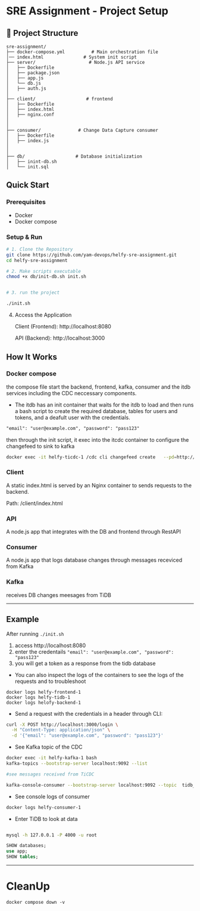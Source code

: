 # SRE Assignment - Project Setup

## 📁 Project Structure
```
sre-assignment/
├── docker-compose.yml          # Main orchestration file
│── index.html               # System init script
├── server/                    # Node.js API service
│   ├── Dockerfile
│   ├── package.json
│   ├── app.js
│   └── db.js
│   ├── auth.js
│
├── client/                   # frontend
│   ├── Dockerfile
│   ├── index.html
│   ├── nginx.conf
│ 
│
├── consumer/              # Change Data Capture consumer
│   ├── Dockerfile
│   ├── index.js
│
│
├── db/                   # Database initialization
│   ├── inint-db.sh
│   └── init.sql
```

##  Quick Start

### Prerequisites
- Docker
- Docker compose

### Setup & Run
```bash
# 1. Clone the Repository
git clone https://github.com/yam-devops/helfy-sre-assignment.git
cd helfy-sre-assignment

# 2. Make scripts executable
chmod +x db/init-db.sh init.sh


# 3. run the project

./init.sh

```
4. Access the Application

    Client (Frontend): http://localhost:8080

    API (Backend): http://localhost:3000

## How It Works

### Docker compose

the compose file start the backend, frontend, kafka, consumer and the itdb services including the CDC neccessary components.
- The itdb has an init container that waits for the itdb to load and then runs a bash script to create the required database, tables for users and tokens, and a deafult user with the credentials.

```txt
"email": "user@example.com", "password": "pass123"
```

then through the init script, it exec into the itcdc container to configure the changefeed to sink to kafka

```bash
docker exec -it helfy-ticdc-1 /cdc cli changefeed create   --pd=http://pd:2379   --sink-uri="kafka://kafka:9092/tidb_cdc?protocol=canal-json"   --changefeed-id="kafka"
```

### Client

A static index.html is served by an Nginx container to sends requests to the backend.

Path: /client/index.html

### API

A node.js app that integrates with the DB and frontend through RestAPI

### Consumer

A node.js app that logs database changes through messages receviced from Kafka

### Kafka

receives DB changes meesages from TiDB


---


## Example

After running 
```./init.sh ```
1. access http://localhost:8080
2. enter the credentails ``` "email": "user@example.com", "password": "pass123" ```
3. you will get a token as a response from the tidb database

- You can also inspect the logs of the containers to see the logs of the requests and to troubleshoot

```
docker logs helfy-frontend-1
docker logs helfy-tidb-1
docker logs helofy-backend-1
```
- Send a request with the credentials in a header through CLI:

```bash
curl -X POST http://localhost:3000/login \
  -H "Content-Type: application/json" \
  -d '{"email": "user@example.com", "password": "pass123"}'

```
- See Kafka topic of the CDC
``` bash
docker exec -it helfy-kafka-1 bash
kafka-topics --bootstrap-server localhost:9092 --list

#see messages received from TiCDC

kafka-console-consumer --bootstrap-server localhost:9092 --topic  tidb_cdc

```

- See console logs of consumer
```bash
docker logs helfy-consumer-1
```

- Enter TiDB to look at data
```bash

mysql -h 127.0.0.1 -P 4000 -u root
```

```sql
SHOW databases;
use app;
SHOW tables;
```
---
# CleanUp
```
docker compose down -v
```


